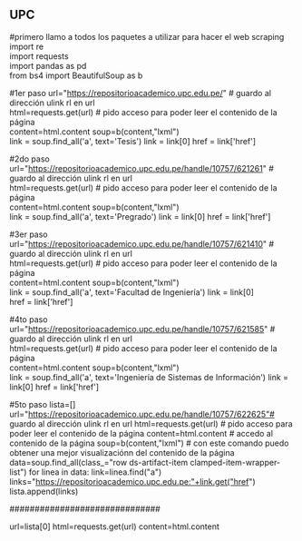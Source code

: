 ## UPC
#primero llamo a todos los paquetes a utilizar para hacer el web scraping  
import re  
import requests   
import pandas as pd  
from bs4 import BeautifulSoup as b  

#1er paso 
url="https://repositorioacademico.upc.edu.pe/"   # guardo al dirección ulink rl en url  
html=requests.get(url)                              # pido acceso para poder leer el contenido de la página  
content=html.content 
soup=b(content,"lxml")       
link = soup.find_all('a', text='Tesis') 
link = link[0] 
href = link['href'] 


#2do paso 
url="https://repositorioacademico.upc.edu.pe/handle/10757/621261"   # guardo al dirección ulink rl en url   
html=requests.get(url)                              # pido acceso para poder leer el contenido de la página  
content=html.content 
soup=b(content,"lxml")       
link = soup.find_all('a', text='Pregrado') 
link = link[0] 
href = link['href'] 



#3er paso 
url="https://repositorioacademico.upc.edu.pe/handle/10757/621410"   # guardo al dirección ulink rl en url   
html=requests.get(url)                              # pido acceso para poder leer el contenido de la página  
content=html.content 
soup=b(content,"lxml")       
link = soup.find_all('a', text='Facultad de Ingeniería') 
link = link[0]  
href = link['href'] 



#4to paso 
url="https://repositorioacademico.upc.edu.pe/handle/10757/621585"   # guardo al dirección ulink rl en url  
html=requests.get(url)                              # pido acceso para poder leer el contenido de la página  
content=html.content 
soup=b(content,"lxml")       
link = soup.find_all('a', text='Ingeniería de Sistemas de Información') 
link = link[0] 
href = link['href'] 



#5to paso
lista=[]
url="https://repositorioacademico.upc.edu.pe/handle/10757/622625"# guardo al dirección ulink rl en url 
html=requests.get(url)                              # pido acceso para poder leer el contenido de la página 
content=html.content                                # accedo al contenido de la página 
soup=b(content,"lxml")                      # con este comando puedo obtener una mejor visualizaciónn del contenido de la página                               
data=soup.find_all(class_="row ds-artifact-item clamped-item-wrapper-list") 
for linea in data: 
    link=linea.find("a") 
    links="https://repositorioacademico.upc.edu.pe:"+link.get("href") 
    lista.append(links) 


############################## 
    
url=lista[0] 
html=requests.get(url) 
content=html.content 
